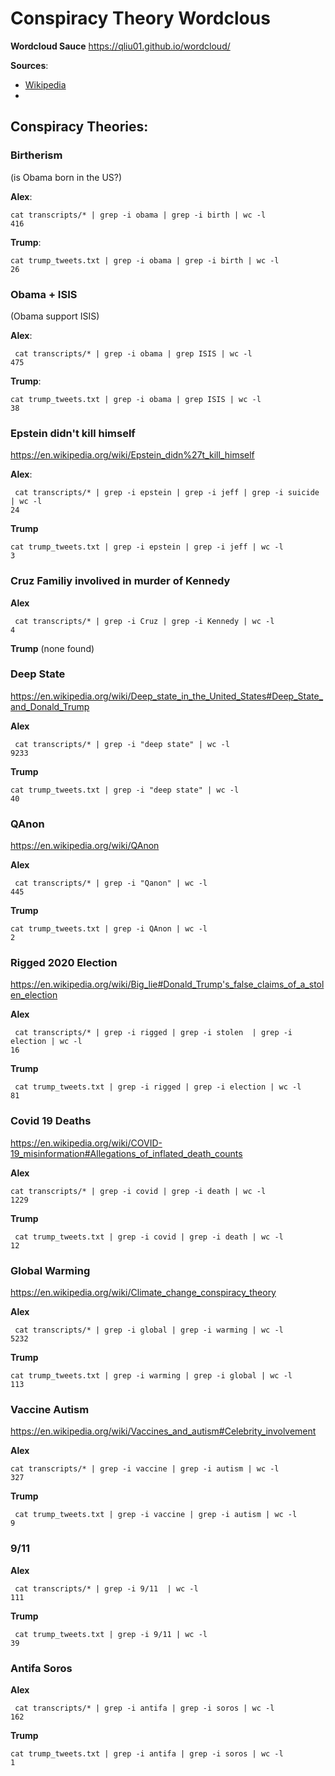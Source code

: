 # Conspiracy Theory Wordclous

**Wordcloud Sauce**
https://qliu01.github.io/wordcloud/


**Sources**: 
- [Wikipedia](https://en.wikipedia.org/wiki/List_of_conspiracy_theories_promoted_by_Donald_Trump)
- 


## Conspiracy Theories:

### Birtherism 
(is Obama born in the US?) 

**Alex**:
```
cat transcripts/* | grep -i obama | grep -i birth | wc -l
416
```
**Trump**:
```
cat trump_tweets.txt | grep -i obama | grep -i birth | wc -l
26
```

### Obama + ISIS
(Obama support ISIS)

**Alex**:
```
 cat transcripts/* | grep -i obama | grep ISIS | wc -l
475
```
**Trump**:
```
cat trump_tweets.txt | grep -i obama | grep ISIS | wc -l
38
```

### Epstein didn't kill himself
https://en.wikipedia.org/wiki/Epstein_didn%27t_kill_himself

**Alex**:
```
 cat transcripts/* | grep -i epstein | grep -i jeff | grep -i suicide | wc -l
24
```

**Trump**
```
cat trump_tweets.txt | grep -i epstein | grep -i jeff | wc -l
3
```

### Cruz Familiy involived in murder of Kennedy

**Alex**
```
 cat transcripts/* | grep -i Cruz | grep -i Kennedy | wc -l
4
```

**Trump** (none found)

### Deep State
https://en.wikipedia.org/wiki/Deep_state_in_the_United_States#Deep_State_and_Donald_Trump

**Alex**
```
 cat transcripts/* | grep -i "deep state" | wc -l
9233
```

**Trump**
```
cat trump_tweets.txt | grep -i "deep state" | wc -l
40
```

### QAnon
https://en.wikipedia.org/wiki/QAnon

**Alex**
```
 cat transcripts/* | grep -i "Qanon" | wc -l
445
```

**Trump**
```
cat trump_tweets.txt | grep -i QAnon | wc -l
2 
```

### Rigged 2020 Election
https://en.wikipedia.org/wiki/Big_lie#Donald_Trump's_false_claims_of_a_stolen_election

**Alex**
```
 cat transcripts/* | grep -i rigged | grep -i stolen  | grep -i election | wc -l
16
```

**Trump**
```
 cat trump_tweets.txt | grep -i rigged | grep -i election | wc -l
81
```

### Covid 19 Deaths
https://en.wikipedia.org/wiki/COVID-19_misinformation#Allegations_of_inflated_death_counts

**Alex**
```
cat transcripts/* | grep -i covid | grep -i death | wc -l
1229
```

**Trump**
```
 cat trump_tweets.txt | grep -i covid | grep -i death | wc -l
12
```

### Global Warming
https://en.wikipedia.org/wiki/Climate_change_conspiracy_theory

**Alex**
```
 cat transcripts/* | grep -i global | grep -i warming | wc -l
5232
```

**Trump**
```
cat trump_tweets.txt | grep -i warming | grep -i global | wc -l
113
```

### Vaccine Autism
https://en.wikipedia.org/wiki/Vaccines_and_autism#Celebrity_involvement

**Alex**
```
cat transcripts/* | grep -i vaccine | grep -i autism | wc -l
327
```

**Trump**
```
 cat trump_tweets.txt | grep -i vaccine | grep -i autism | wc -l
9
```

### 9/11

**Alex**
```
 cat transcripts/* | grep -i 9/11  | wc -l
111
```

**Trump**
```
 cat trump_tweets.txt | grep -i 9/11 | wc -l
39
```

### Antifa Soros

**Alex**
```
 cat transcripts/* | grep -i antifa | grep -i soros | wc -l
162
```

**Trump**
```
cat trump_tweets.txt | grep -i antifa | grep -i soros | wc -l
1
```


